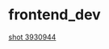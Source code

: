 # frontend_dev

[shot 3930944](https://paveltimofeev.github.io/frontend_dev/shots_3930944/index.html)
